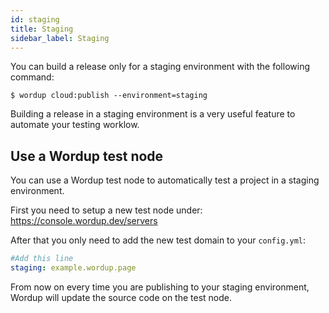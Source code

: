 ```yaml
---
id: staging
title: Staging
sidebar_label: Staging
---
```


You can build a release only for a staging environment with the following command:

```
$ wordup cloud:publish --environment=staging
```

Building a release in a staging environment is a very useful feature to automate your testing worklow.

## Use a Wordup test node

You can use a Wordup test node to automatically test a project in a staging environment.

First you need to setup a new test node under: https://console.wordup.dev/servers

After that you only need to add the new test domain to your `config.yml`:

```yaml title="/.wordup/config.yml"
#Add this line
staging: example.wordup.page
```

From now on every time you are publishing to your staging environment, Wordup will update the source code on the test node.
